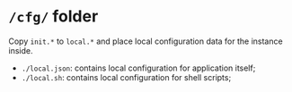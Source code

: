 # `/cfg/` folder

Copy `init.*` to `local.*` and place local configuration data for the instance inside.

* `./local.json`: contains local configuration for application itself;
* `./local.sh`: contains local configuration for shell scripts;
